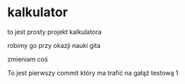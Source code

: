 # kalkulator
to jest prosty projekt kalkulatora

robimy go przy okazji nauki gita

zmieniam coś

To jest pierwszy commit który ma trafić na gałąź testową 1


